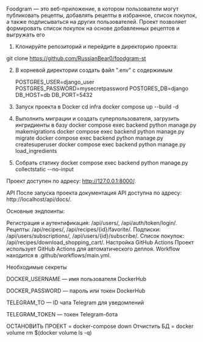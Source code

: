 Foodgram — это веб-приложение, в котором пользователи могут публиковать рецепты, добавлять рецепты в избранное, список покупок, а также подписываться на других пользователей. Проект позволяет формировать список покупок на основе добавленных рецептов и выгружать его

1. Клонируйте репозиторий и перейдите в директорию проекта:

git clone https://github.com/RussianBear0/foodgram-st


2. В корневой директории создать файл ".env" с содержимым

    POSTGRES_USER=django_user
    POSTGRES_PASSWORD=mysecretpassword
    POSTGRES_DB=django
    DB_HOST=db
    DB_PORT=5432

3. Запуск проекта в Docker
cd infra
docker compose up --build -d

4. Выполнить миграции и создать суперпользователя, загрузить ингридиенты в базу
docker compose exec backend python manage.py makemigrations
docker compose exec backend python manage.py migrate
docker compose exec backend python manage.py createsuperuser
docker compose exec backend python manage.py load_ingredients

5. Собрать статику
docker compose exec backend python manage.py collectstatic --no-input

Проект  доступен по адресу: http://127.0.0.1:8000/.

API
После запуска проекта документация API доступна по адресу: http://localhost/api/docs/.

Основные эндпоинты:

Регистрация и аутентификация: /api/users/, /api/auth/token/login/.
Рецепты: /api/recipes/, /api/recipes/{id}/favorite/.
Подписки: /api/users/subscriptions/, /api/users/{id}/subscribe/.
Список покупок: /api/recipes/download_shopping_cart/.
Настройка GitHub Actions
Проект использует GitHub Actions для автоматического деплоя. Workflow находится в .github/workflows/main.yml.

Необходимые секреты

DOCKER_USERNAME — имя пользователя DockerHub

DOCKER_PASSWORD — пароль или токен DockerHub

TELEGRAM_TO — ID чата Telegram для уведомлений

TELEGRAM_TOKEN — токен Telegram-бота



ОСТАНОВИТЬ ПРОЕКТ =  docker-compose down
Отчистить БД =  docker volume rm $(docker volume ls -q)